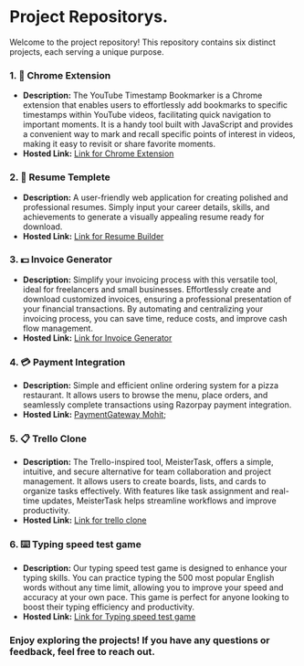 # Project Repositorys.

Welcome to the project repository! This repository contains six distinct projects, each serving a unique purpose.

### 1. 🔖 Chrome Extension

- **Description:** The YouTube Timestamp Bookmarker is a Chrome extension that enables users to effortlessly add bookmarks to specific timestamps within YouTube videos, facilitating quick navigation to important moments. It is a handy tool built with JavaScript and provides a convenient way to mark and recall specific points of interest in videos, making it easy to revisit or share favorite moments.
- **Hosted Link:** [Link for Chrome Extension](https://github.com/usirikapallymallesh/Chrome_Extension)

### 2. 📃 Resume Templete

- **Description:** A user-friendly web application for creating polished and professional resumes. Simply input your career details, skills, and achievements to generate a visually appealing resume ready for download.
- **Hosted Link:** [Link for Resume Builder]()

### 3. 💵 Invoice Generator

- **Description:** Simplify your invoicing process with this versatile tool, ideal for freelancers and small businesses. Effortlessly create and download customized invoices, ensuring a professional presentation of your financial transactions. By automating and centralizing your invoicing process, you can save time, reduce costs, and improve cash flow management.
- **Hosted Link:** [Link for Invoice Generator]()

### 4. 💳 Payment Integration

- **Description:** Simple and efficient online ordering system for a pizza restaurant. It allows users to browse the menu, place orders, and seamlessly complete transactions using Razorpay payment integration.
- **Hosted Link:** [PaymentGateway Mohit]( https://mohitnegi16.github.io/razorpay001/);


### 5. 📋 Trello Clone

- **Description:** The Trello-inspired tool, MeisterTask, offers a simple, intuitive, and secure alternative for team collaboration and project management. It allows users to create boards, lists, and cards to organize tasks effectively. With features like task assignment and real-time updates, MeisterTask helps streamline workflows and improve productivity.
- **Hosted Link:** [Link for trello clone]()

### 6. ⌨️ Typing speed test game

- **Description:** Our typing speed test game is designed to enhance your typing skills. You can practice typing the 500 most popular English words without any time limit, allowing you to improve your speed and accuracy at your own pace. This game is perfect for anyone looking to boost their typing efficiency and productivity.
- **Hosted Link:** [Link for Typing speed test game](https://chetan195.github.io/Typing-Speed-Test-Game/)

### Enjoy exploring the projects! If you have any questions or feedback, feel free to reach out.
